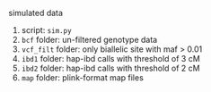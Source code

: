 simulated data

1. script: `sim.py`
2. `bcf` folder: un-filtered genotype data
3. `vcf_filt` folder: only biallelic site with maf > 0.01
4. `ibd1` folder: hap-ibd calls with threshold of 3 cM
5. `ibd2` folder: hap-ibd calls with threshold of 2 cM
6. `map` folder: plink-format map files